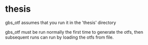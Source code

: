 # thesis

gbs_otf assumes that you run it in the 'thesis' directory

gbs_otf must be run normally the first time to generate the otfs, then subsequent runs can run by loading the otfs from file.